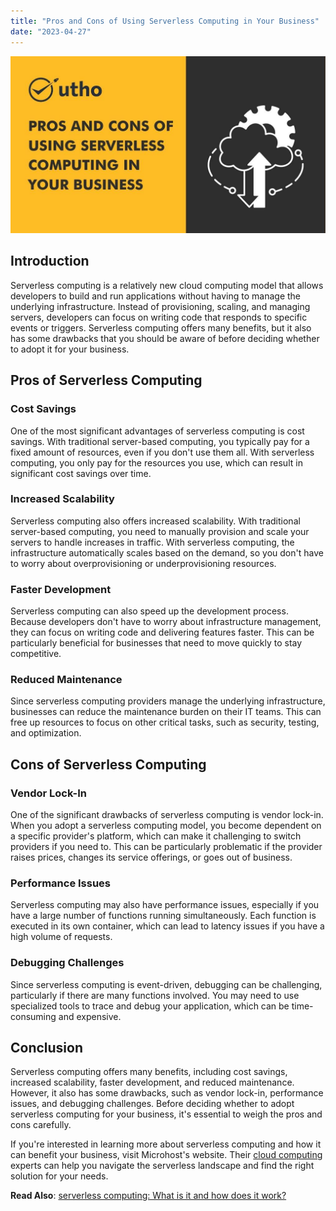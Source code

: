 ```yaml
---
title: "Pros and Cons of Using Serverless Computing in Your Business"
date: "2023-04-27"
---
```


![](images/Pros-and-Cons-of-Using-Serverless-Computing-in-Your-Business.jpg)

## **Introduction**

Serverless computing is a relatively new cloud computing model that allows developers to build and run applications without having to manage the underlying infrastructure. Instead of provisioning, scaling, and managing servers, developers can focus on writing code that responds to specific events or triggers. Serverless computing offers many benefits, but it also has some drawbacks that you should be aware of before deciding whether to adopt it for your business.

## **Pros of Serverless Computing**

### **Cost Savings**

One of the most significant advantages of serverless computing is cost savings. With traditional server-based computing, you typically pay for a fixed amount of resources, even if you don't use them all. With serverless computing, you only pay for the resources you use, which can result in significant cost savings over time.

### **Increased Scalability**

Serverless computing also offers increased scalability. With traditional server-based computing, you need to manually provision and scale your servers to handle increases in traffic. With serverless computing, the infrastructure automatically scales based on the demand, so you don't have to worry about overprovisioning or underprovisioning resources.

### **Faster Development**

Serverless computing can also speed up the development process. Because developers don't have to worry about infrastructure management, they can focus on writing code and delivering features faster. This can be particularly beneficial for businesses that need to move quickly to stay competitive.

### **Reduced Maintenance**

Since serverless computing providers manage the underlying infrastructure, businesses can reduce the maintenance burden on their IT teams. This can free up resources to focus on other critical tasks, such as security, testing, and optimization.

## **Cons of Serverless Computing**

### **Vendor Lock-In**

One of the significant drawbacks of serverless computing is vendor lock-in. When you adopt a serverless computing model, you become dependent on a specific provider's platform, which can make it challenging to switch providers if you need to. This can be particularly problematic if the provider raises prices, changes its service offerings, or goes out of business.

### **Performance Issues**

Serverless computing may also have performance issues, especially if you have a large number of functions running simultaneously. Each function is executed in its own container, which can lead to latency issues if you have a high volume of requests.

### **Debugging Challenges**

Since serverless computing is event-driven, debugging can be challenging, particularly if there are many functions involved. You may need to use specialized tools to trace and debug your application, which can be time-consuming and expensive.

## **Conclusion**

Serverless computing offers many benefits, including cost savings, increased scalability, faster development, and reduced maintenance. However, it also has some drawbacks, such as vendor lock-in, performance issues, and debugging challenges. Before deciding whether to adopt serverless computing for your business, it's essential to weigh the pros and cons carefully.

If you're interested in learning more about serverless computing and how it can benefit your business, visit Microhost's website. Their [cloud computing](https://www.bloglovin.com/@microhost/future-cloud-computing-10-trends-to-watch-6144056) experts can help you navigate the serverless landscape and find the right solution for your needs.

**Read Also**: [serverless computing: What is it and how does it work?](https://utho.com/docs/tutorial/serverless-computing-what-is-it-and-how-does-it-work/)
